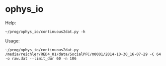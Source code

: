 ophys_io
========
Help:
```
~/prog/ophys_io/continuous2dat.py -h
```

Usage:

``` 
~/prog/ophys_io/continuous2dat.py /media/reichler/RED4_01/data/SocialPFC/m0001/2014-10-30_16-07-29 -C 64 -o raw.dat --limit_dur 60 -n 106
```
